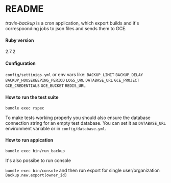 # README

*travis-backup* is a cron application, which export builds and it's correspoonding jobs
to json files and sends them to GCE.

#### Ruby version

2.7.2

#### Configuration

`config/settinigs.yml` or env vars like:
`BACKUP_LIMIT`
`BACKUP_DELAY`
`BACKUP_HOUSEKEEPING_PERIOD`
`LOGS_URL`
`DATABASE_URL`
`GCE_PROJECT`
`GCE_CREDENTIALS`
`GCE_BUCKET`
`REDIS_URL`

#### How to run the test suite

`bundle exec rspec`

To make tests working properly you should also ensure the database connection string for an empty test database. You can set it as `DATABASE_URL` environment variable or in `config/database.yml`.

#### How to run appication

`bundle exec bin/run_backup`

It's also possibe to run console

`bundle exec bin/console`
and then run export for single user/organization
`Backup.new.export(owner_id)`